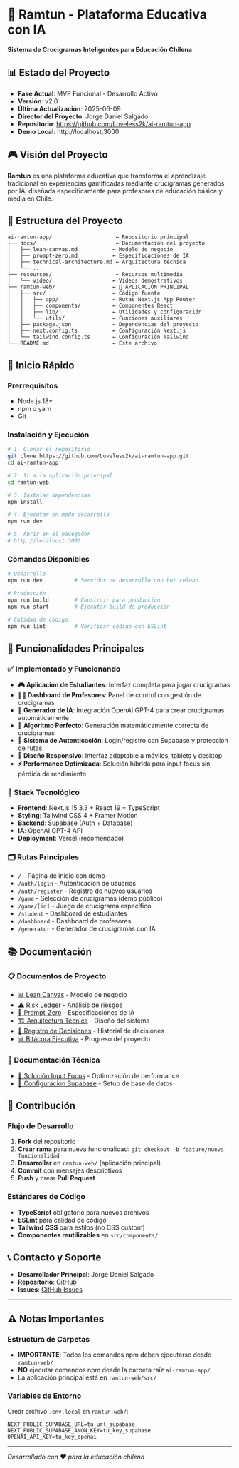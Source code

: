# 🎯 Ramtun - Plataforma Educativa con IA

**Sistema de Crucigramas Inteligentes para Educación Chilena**

## 📊 Estado del Proyecto
- **Fase Actual**: MVP Funcional - Desarrollo Activo
- **Versión**: v2.0
- **Última Actualización**: 2025-06-09
- **Director del Proyecto**: Jorge Daniel Salgado
- **Repositorio**: https://github.com/Loveless2k/ai-ramtun-app
- **Demo Local**: http://localhost:3000

## 🎮 Visión del Proyecto
**Ramtun** es una plataforma educativa que transforma el aprendizaje tradicional en experiencias gamificadas mediante crucigramas generados por IA, diseñada específicamente para profesores de educación básica y media en Chile.

## 📁 Estructura del Proyecto

```
ai-ramtun-app/                    ← Repositorio principal
├── docs/                         ← Documentación del proyecto
│   ├── lean-canvas.md           ← Modelo de negocio
│   ├── prompt-zero.md           ← Especificaciones de IA
│   ├── technical-architecture.md ← Arquitectura técnica
│   └── ...
├── resources/                    ← Recursos multimedia
│   └── video/                   ← Videos demostrativos
├── ramtun-web/                  ← 🚀 APLICACIÓN PRINCIPAL
│   ├── src/                     ← Código fuente
│   │   ├── app/                 ← Rutas Next.js App Router
│   │   ├── components/          ← Componentes React
│   │   ├── lib/                 ← Utilidades y configuración
│   │   └── utils/               ← Funciones auxiliares
│   ├── package.json             ← Dependencias del proyecto
│   ├── next.config.ts           ← Configuración Next.js
│   └── tailwind.config.ts       ← Configuración Tailwind
└── README.md                    ← Este archivo
```

## 🚀 Inicio Rápido

### Prerrequisitos
- Node.js 18+
- npm o yarn
- Git

### Instalación y Ejecución

```bash
# 1. Clonar el repositorio
git clone https://github.com/Loveless2k/ai-ramtun-app.git
cd ai-ramtun-app

# 2. Ir a la aplicación principal
cd ramtun-web

# 3. Instalar dependencias
npm install

# 4. Ejecutar en modo desarrollo
npm run dev

# 5. Abrir en el navegador
# http://localhost:3000
```

### Comandos Disponibles

```bash
# Desarrollo
npm run dev          # Servidor de desarrollo con hot reload

# Producción
npm run build        # Construir para producción
npm run start        # Ejecutar build de producción

# Calidad de código
npm run lint         # Verificar código con ESLint
```

## 🎯 Funcionalidades Principales

### ✅ Implementado y Funcionando
- **🎮 Aplicación de Estudiantes**: Interfaz completa para jugar crucigramas
- **👨‍🏫 Dashboard de Profesores**: Panel de control con gestión de crucigramas
- **🤖 Generador de IA**: Integración OpenAI GPT-4 para crear crucigramas automáticamente
- **🧩 Algoritmo Perfecto**: Generación matemáticamente correcta de crucigramas
- **🔐 Sistema de Autenticación**: Login/registro con Supabase y protección de rutas
- **📱 Diseño Responsivo**: Interfaz adaptable a móviles, tablets y desktop
- **⚡ Performance Optimizada**: Solución híbrida para input focus sin pérdida de rendimiento

### 🎨 Stack Tecnológico
- **Frontend**: Next.js 15.3.3 + React 19 + TypeScript
- **Styling**: Tailwind CSS 4 + Framer Motion
- **Backend**: Supabase (Auth + Database)
- **IA**: OpenAI GPT-4 API
- **Deployment**: Vercel (recomendado)

### 🗂️ Rutas Principales
- `/` - Página de inicio con demo
- `/auth/login` - Autenticación de usuarios
- `/auth/register` - Registro de nuevos usuarios
- `/game` - Selección de crucigramas (demo público)
- `/game/[id]` - Juego de crucigrama específico
- `/student` - Dashboard de estudiantes
- `/dashboard` - Dashboard de profesores
- `/generator` - Generador de crucigramas con IA

## 📚 Documentación

### 📋 Documentos de Proyecto
- [📊 Lean Canvas](./docs/lean-canvas.md) - Modelo de negocio
- [⚠️ Risk Ledger](./docs/risk-ledger.md) - Análisis de riesgos
- [🎯 Prompt-Zero](./docs/prompt-zero.md) - Especificaciones de IA
- [🏗️ Arquitectura Técnica](./docs/technical-architecture.md) - Diseño del sistema
- [📝 Registro de Decisiones](./docs/decision-log.md) - Historial de decisiones
- [📊 Bitácora Ejecutiva](./docs/executive-log.md) - Progreso del proyecto

### 🔧 Documentación Técnica
- [🎯 Solución Input Focus](./ramtun-web/docs/SOLUCION_INPUT_FOCUS.md) - Optimización de performance
- [🔗 Configuración Supabase](./ramtun-web/docs/SUPABASE_SETUP.md) - Setup de base de datos

## 🤝 Contribución

### Flujo de Desarrollo
1. **Fork** del repositorio
2. **Crear rama** para nueva funcionalidad: `git checkout -b feature/nueva-funcionalidad`
3. **Desarrollar** en `ramtun-web/` (aplicación principal)
4. **Commit** con mensajes descriptivos
5. **Push** y crear **Pull Request**

### Estándares de Código
- **TypeScript** obligatorio para nuevos archivos
- **ESLint** para calidad de código
- **Tailwind CSS** para estilos (no CSS custom)
- **Componentes reutilizables** en `src/components/`

## 📞 Contacto y Soporte

- **Desarrollador Principal**: Jorge Daniel Salgado
- **Repositorio**: [GitHub](https://github.com/Loveless2k/ai-ramtun-app)
- **Issues**: [GitHub Issues](https://github.com/Loveless2k/ai-ramtun-app/issues)

---

## ⚠️ Notas Importantes

### Estructura de Carpetas
- **IMPORTANTE**: Todos los comandos npm deben ejecutarse desde `ramtun-web/`
- **NO** ejecutar comandos npm desde la carpeta raíz `ai-ramtun-app/`
- La aplicación principal está en `ramtun-web/src/`

### Variables de Entorno
Crear archivo `.env.local` en `ramtun-web/`:
```env
NEXT_PUBLIC_SUPABASE_URL=tu_url_supabase
NEXT_PUBLIC_SUPABASE_ANON_KEY=tu_key_supabase
OPENAI_API_KEY=tu_key_openai
```

---
*Desarrollado con ❤️ para la educación chilena*
